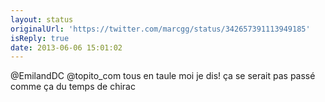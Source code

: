 ```yaml
---
layout: status
originalUrl: 'https://twitter.com/marcgg/status/342657391113949185'
isReply: true
date: 2013-06-06 15:01:02
---
```


@EmilandDC @topito_com tous en taule moi je dis! ça se serait pas passé comme ça du temps de chirac
